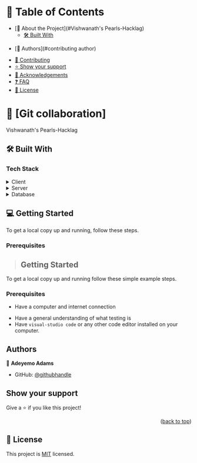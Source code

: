 <!-- TABLE OF CONTENTS -->

# 📗 Table of Contents

- [📖 About the Project](#Vishwanath's Pearls-Hacklag)
  - [🛠 Built With](#HTML)
    <!-- - [Tech Stack](#tech-stack) -->
    <!-- - [Key Features](#key-features) -->
  <!-- - [🚀 Live Demo](#live-demo) -->
<!-- - [💻 Getting Started](#getting-started) -->
  <!-- - [Setup](#setup) -->
  <!-- - [Prerequisites](#prerequisites) -->
  <!-- - [Install](#install) -->
  <!-- - [Usage](#usage) -->
  <!-- - [Run tests](#run-tests) -->
  <!-- - [Deployment](#) -->
- [👥 Authors](#contributing author)
<!-- - [🔭 Future Features](#future-features) -->
- [🤝 Contributing](#contributing)
- [⭐️ Show your support](#support)
- [🙏 Acknowledgements](#acknowledgements)
- [❓ FAQ](#faq)
- [📝 License](#license)

<!-- PROJECT DESCRIPTION -->

# 📖 [Git collaboration] <a name="Vishwanath's Pearls-Hacklag"></a>

Vishwanath's Pearls-Hacklag
## 🛠 Built With <a name="HTML"></a>

### Tech Stack <a name="tech-stack"></a>

<details>
  <summary>Client</summary>
  <!-- <ul>
    <li><a href="https://rubyonrails.org/">HTML</a></li>
  </ul> -->
</details>

<details>
  <summary>Server</summary>
  <!-- <ul>
    <li><a href="https://rubyonrails.org/">Ruby on Rails</a></li>
    <li><a href="https://nodejs.org/">Node</a></li>
  </ul> -->
</details>

<details>
<summary>Database</summary>
  <!-- <ul>
    <li><a href="https://www.postgresql.org/">PostgreSQL</a></li>
  </ul> -->
</details>

<!-- Features

### Key Features <a name="key-features"></a>

- rails react setup

<p align="right">(<a href="#readme-top">back to top</a>)</p> -->

<!-- LIVE DEMO -->

<!-- ## 🚀 Live Demo <a name="live-demo"></a>

coming soon

<p align="right">(<a href="#readme-top">back to top</a>)</p> -->

<!-- GETTING STARTED -->

## 💻 Getting Started <a name="getting-started"></a>

To get a local copy up and running, follow these steps.

### Prerequisites

>## Getting Started
To get a local copy up and running follow these simple example steps.

### Prerequisites
- Have a computer and internet connection
<!-- - Have `Ruby` installed on your computer
- Have a basic knowledge of `Ruby` and `OOP` concept -->
- Have a general understanding of what testing is
- Have `visual-studio code` or any other code editor installed on your computer.

<!-- ### Setup
- In order to get a copy of this project you need to download it from https://github.com/Profsain/hello-rails-react
- Extract the zipped file and open it in your code editor
### Install
- Run the command bellow in your terminal to get all required files 
``` Ruby
bundle install
```

### Run Server
- Run the command bellow in your terminal
  rails server
```Ruby
rails server
```
### Run tests
you can run one of the following command in your terminal
1. Run testing
```Ruby
rspec spec
```
2. Run linters
```Ruby
> Rubocop --color
> Rubocop -A
``` -->
## Authors

👤 **Adeyemo Adams**

- GitHub: [@githubhandle](https://github.com/Hardarmyyy)
<!-- - Twitter: [@twitterhandle](https://twitter.com/profsain)
- LinkedIn: [LinkedIn](https://www.linkedin.com/in/profsain) -->


<!-- ## Future Feature
- Add users account
- Sending greeting message to group
## 🤝 Contributing

Contributions, issues, and feature requests are welcome!

Feel free to check the [issues page](https://github.com/Profsain/). -->

## Show your support

Give a ⭐️ if you like this project!

<p align="right">(<a href="#readme-top">back to top</a>)</p>

<!-- ACKNOWLEDGEMENTS -->

<!-- ## 🙏 Acknowledgments <a name="acknowledgements"></a>

I would like to thank Microverse 

<p align="right">(<a href="#readme-top">back to top</a>)</p> -->

## 📝 License

This project is [MIT]() licensed.
